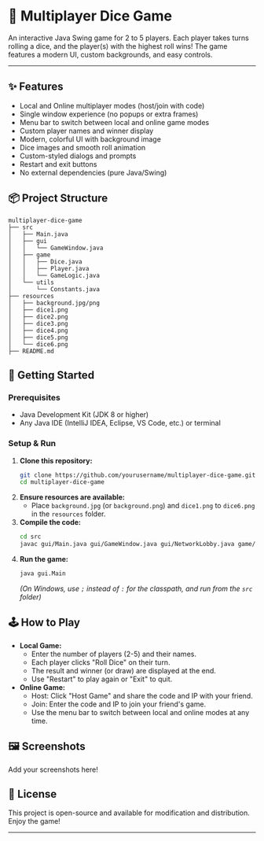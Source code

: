 # 🎲 Multiplayer Dice Game

An interactive Java Swing game for 2 to 5 players. Each player takes turns rolling a dice, and the player(s) with the highest roll wins! The game features a modern UI, custom backgrounds, and easy controls.

---

## ✨ Features
- Local and Online multiplayer modes (host/join with code)
- Single window experience (no popups or extra frames)
- Menu bar to switch between local and online game modes
- Custom player names and winner display
- Modern, colorful UI with background image
- Dice images and smooth roll animation
- Custom-styled dialogs and prompts
- Restart and exit buttons
- No external dependencies (pure Java/Swing)

## 📦 Project Structure
```
multiplayer-dice-game
├── src
│   ├── Main.java
│   ├── gui
│   │   └── GameWindow.java
│   ├── game
│   │   ├── Dice.java
│   │   ├── Player.java
│   │   └── GameLogic.java
│   └── utils
│       └── Constants.java
├── resources
│   ├── background.jpg/png
│   ├── dice1.png
│   ├── dice2.png
│   ├── dice3.png
│   ├── dice4.png
│   ├── dice5.png
│   └── dice6.png
├── README.md
```

## 🚀 Getting Started

### Prerequisites
- Java Development Kit (JDK 8 or higher)
- Any Java IDE (IntelliJ IDEA, Eclipse, VS Code, etc.) or terminal

### Setup & Run
1. **Clone this repository:**
   ```sh
   git clone https://github.com/yourusername/multiplayer-dice-game.git
   cd multiplayer-dice-game
   ```
2. **Ensure resources are available:**
   - Place `background.jpg` (or `background.png`) and `dice1.png` to `dice6.png` in the `resources` folder.
3. **Compile the code:**
   ```sh
   cd src
   javac gui/Main.java gui/GameWindow.java gui/NetworkLobby.java game/Dice.java game/Player.java game/GameLogic.java utils/Constants.java
   ```
4. **Run the game:**
   ```sh
   java gui.Main
   ```
   *(On Windows, use `;` instead of `:` for the classpath, and run from the `src` folder)*

## 🕹️ How to Play
- **Local Game:**
  - Enter the number of players (2-5) and their names.
  - Each player clicks "Roll Dice" on their turn.
  - The result and winner (or draw) are displayed at the end.
  - Use "Restart" to play again or "Exit" to quit.
- **Online Game:**
  - Host: Click "Host Game" and share the code and IP with your friend.
  - Join: Enter the code and IP to join your friend's game.
  - Use the menu bar to switch between local and online modes at any time.

## 🖼️ Screenshots
Add your screenshots here!

## 📄 License
This project is open-source and available for modification and distribution. Enjoy the game!

---
